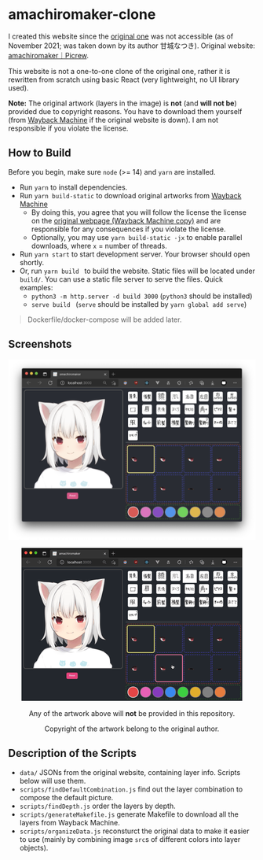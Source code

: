 # amachiromaker-clone

I created this website since the [original one](https://picrew.me/image_maker/168503) was not accessible (as of November 2021; was taken down by its author 甘城なつき). Original website: [amachiromaker｜Picrew](https://picrew.me/image_maker/168503).

This website is not a one-to-one clone of the original one, rather it is rewritten from scratch using basic React (very lightweight, no UI library used).

**Note:** The original artwork (layers in the image) is **not** (and **will not be**) provided due to copyright reasons. You have to download them yourself (from [Wayback Machine](http://web.archive.org/) if the original website is down). I am not responsible if you violate the license.

## How to Build

Before you begin, make sure `node` (>= 14) and `yarn` are installed.

- Run `yarn` to install dependencies.
- Run `yarn build-static` to download original artworks from [Wayback Machine](http://web.archive.org/web/20210130063020/https://picrew.me/image_maker/168503)
  - By doing this, you agree that you will follow the license the license on the [original webpage (Wayback Machine copy)](http://web.archive.org/web/20210130063020/https://picrew.me/image_maker/168503) and are responsible for any consequences if you violate the license.
  - Optionally, you may use `yarn build-static -jx` to enable parallel downloads, where `x` = number of threads.
- Run `yarn start` to start development server. Your browser should open shortly.
- Or, run `yarn build ` to build the website. Static files will be located under `build/`. You can use a static file server to serve the files. Quick examples:
  - `python3 -m http.server -d build 3000` (`python3` should be installed)
  - `serve build ` (`serve` should be installed by `yarn global add serve`)

> Dockerfile/docker-compose will be added later.

## Screenshots

<p align="center">
  <img src="README.assets/image-20211125184958925.png" />
</p>

<p align="center">
  <img src="README.assets/ScreenRecording2021-11-25.gif" />
</p>

<p style="text-align: center">Any of the artwork above will <b>not</b> be provided in this repository.</p>

<p style="text-align: center">Copyright of the artwork belong to the original author.</p>

## Description of the Scripts

- `data/` JSONs from the original website, containing layer info. Scripts below will use them.
- `scripts/findDefaultCombination.js` find out the layer combination to compose the default picture.
- `scripts/findDepth.js` order the layers by depth.
- `scripts/generateMakefile.js` generate Makefile to download all the layers from Wayback Machine.
- `scripts/organizeData.js` reconsturct the original data to make it easier to use (mainly by combining image `src`s of different colors into layer objects).
